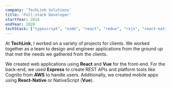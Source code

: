 ```yaml
---
company: 'TechLink Solutions'
title: 'Full-stack Developer'
startYear: 2018
endYear: 2020
techStack: ["typescript", "node", "react", "redux", "rxjs", "react-native", "vue", "aws"]
---
```

At **TechLink**, I worked on a variety of projects for clients.  We worked together as a team to design and engineer applications from the ground up that met the needs we gathered from the clients.

We created web applications using **React** and **Vue** for the front-end. For the back-end, we used **Express** to create REST APIs and platform tools like Cognito from **AWS** to handle users. Additionally, we created mobile apps using **React-Native** or NativeScript (**Vue**).
